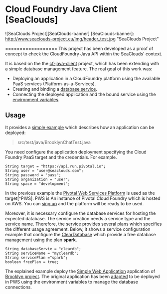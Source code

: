 Cloud Foundry Java Client [SeaClouds] 
==================

![SeaClouds Project][SeaClouds-banner]
[SeaClouds-banner]: http://www.seaclouds-project.eu/img/header_test.jpg  "SeaClouds Project"

==================
This project has been developed as a proof of concept to check the CloudFoundry Java API within the  SeaClouds' context.

It is based on  the the [cf-java-client][1] project, which has been extending with a simple database management feature. The real goal of this work was:

 - Deploying an application in a CloudFoundry platform using the available PaaS services (Platform-as-a-Services).
 - Creating and binding a [database service][2].
 - Connecting the deployed application and the bound service using the [environment variables][3].

Usage
-------------------
It provides a [simple example][9] which describes how an application can be deployed:

> src/test/java/BrooklynChatTest.java

You need configure the application deployment specifying the Cloud Foundry PaaS target and the credentials. For example.

```
String target = "https://api.run.pivotal.io";
String user = "user@seaclouds.com";
String password = "pass";
String organization = "user";
String space = "development";
```

In the previous example the [Pivotal Web Services Platform][4] is used as the target[^PWS]. PWS is An instance of Pivotal Cloud Foundry which is hosted on AWS. You can [sing up][5] and the platform will be ready to be used.

Moreover, it is necessary configure the database services for hosting the expected database. The service creation needs a service type and the service name. Therefore, the service provides several plans which specifies the different usage agreement. Below, it shows a service configuration example that configure the [ClearDatabase][6] which provide a free database management using the plan **spark**.

```
String databaseServie = "cleardb";
String serviceName = "mycleardb";
String servicePlan ="spark";
boolean freePlan = true;
```

The explained example deploy the [Simple Web Application][6] application of [Brooklyn project][7]. The original application has been [adapted][8] 
 to be deployed in PWS using the environment variables to manage the database connections.

  [1]: https://github.com/cloudfoundry/cf-java-client
  [2]: http://docs.cloudfoundry.org/devguide/services/
  [3]: http://docs.cloudfoundry.org/devguide/deploy-apps/environment-variable.html
  [4]: http://www.pivotal.io/platform-as-a-service/pivotal-cloud-foundry
  [5]: http://run.pivotal.io/
  [6]: https://github.com/apache/incubator-brooklyn/tree/master/examples/webapps
  [7]: https://brooklyn.incubator.apache.org/
  [8]: https://github.com/kiuby88/Chat-Application-Pivotal-Example
  [9]: https://github.com/SeaCloudsEU/cloudfoundry-java-client/blob/master/src/test/java/BrooklynChatTest.java
